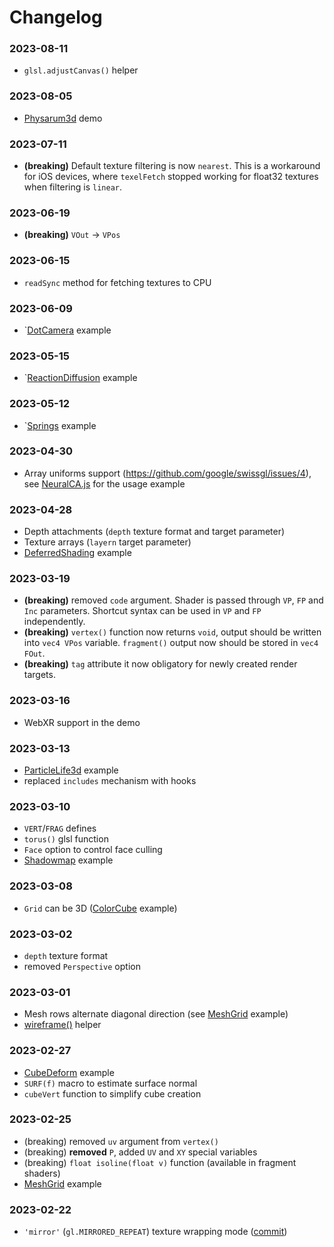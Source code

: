 # Changelog

### 2023-08-11
* `glsl.adjustCanvas()` helper

### 2023-08-05
* [Physarum3d](https://google.github.io/swissgl/#Physarum3d) demo


### 2023-07-11
* **(breaking)** Default texture filtering is now `nearest`. This is a workaround for iOS devices, where `texelFetch` stopped working for float32 textures when filtering is `linear`.

### 2023-06-19
* **(breaking)** `VOut` -> `VPos`

### 2023-06-15
* `readSync` method for fetching textures to CPU


### 2023-06-09
* `[DotCamera](https://google.github.io/swissgl/#DotCamera) example


### 2023-05-15
* `[ReactionDiffusion](https://google.github.io/swissgl/#ReactionDiffusion) example

### 2023-05-12
* `[Springs](https://google.github.io/swissgl/#Springs) example

### 2023-04-30
* Array uniforms support (https://github.com/google/swissgl/issues/4), see [NeuralCA.js](https://github.com/google/swissgl/blob/main/demo/NeuralCA.js) for the usage example

### 2023-04-28
* Depth attachments (`depth` texture format and target parameter)
* Texture arrays (`layern` target parameter)
* [DeferredShading](https://google.github.io/swissgl/#DeferredShading) example


### 2023-03-19
* **(breaking)** removed `code` argument. Shader is passed through `VP`, `FP` and `Inc` parameters. Shortcut syntax can be used in `VP` and `FP` independently.
* **(breaking)** `vertex()` function now returns `void`,  output should be written into `vec4 VPos` variable. `fragment()` output now should be stored in `vec4 FOut`.
* **(breaking)** `tag` attribute it now obligatory for newly created render targets.

### 2023-03-16
* WebXR support in the demo

### 2023-03-13
* [ParticleLife3d](https://google.github.io/swissgl/#ParticleLife3d) example
* replaced `includes` mechanism with hooks

### 2023-03-10
* `VERT`/`FRAG` defines
* `torus()` glsl function
* `Face` option to control face culling
* [Shadowmap](https://google.github.io/swissgl/#Shadowmap) example

### 2023-03-08
* `Grid` can be 3D ([ColorCube](https://google.github.io/swissgl/#ColorCube) example)

### 2023-03-02
* `depth` texture format
* removed `Perspective` option

### 2023-03-01
* Mesh rows alternate diagonal direction (see [MeshGrid](https://google.github.io/swissgl/#MeshGrid) example)
* [wireframe()](https://github.com/google/swissgl/blob/8cf8cac20c4ec3352fec639c8d22dc5814d5e674/swissgl.js#L201) helper

### 2023-02-27
* [CubeDeform](../demo/CubeDeform.js) example
* `SURF(f)` macro to estimate surface normal
* `cubeVert` function to simplify cube creation

### 2023-02-25
* (breaking) removed `uv` argument from `vertex()`
* (breaking) **removed** `P`, added `UV` and `XY` special variables
* (breaking) `float isoline(float v)` function (available in fragment shaders)
* [MeshGrid](../demo/MeshGrid.js) example

### 2023-02-22
* `'mirror'` (`gl.MIRRORED_REPEAT`) texture wrapping mode ([commit](https://github.com/google/swissgl/commit/d690e94fff35766b5a6358d96a4b7d6c59cff166))